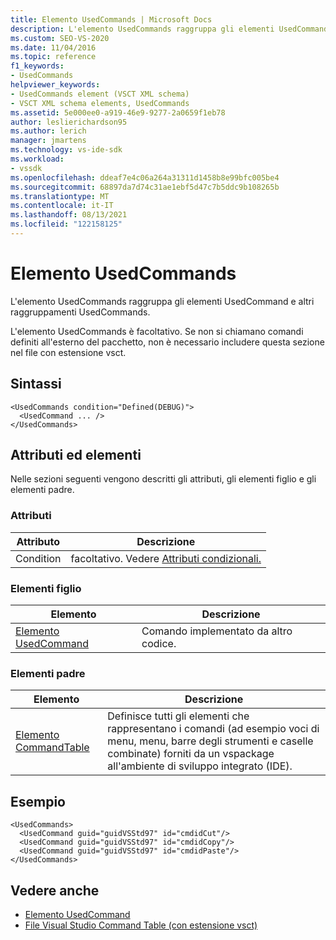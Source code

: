 ```yaml
---
title: Elemento UsedCommands | Microsoft Docs
description: L'elemento UsedCommands raggruppa gli elementi UsedCommand e altri raggruppamenti UsedCommands. L'elemento UsedCommands è facoltativo.
ms.custom: SEO-VS-2020
ms.date: 11/04/2016
ms.topic: reference
f1_keywords:
- UsedCommands
helpviewer_keywords:
- UsedCommands element (VSCT XML schema)
- VSCT XML schema elements, UsedCommands
ms.assetid: 5e000ee0-a919-46e9-9277-2a0659f1eb78
author: leslierichardson95
ms.author: lerich
manager: jmartens
ms.technology: vs-ide-sdk
ms.workload:
- vssdk
ms.openlocfilehash: ddeaf7e4c06a264a31311d1458b8e99bfc005be4
ms.sourcegitcommit: 68897da7d74c31ae1ebf5d47c7b5ddc9b108265b
ms.translationtype: MT
ms.contentlocale: it-IT
ms.lasthandoff: 08/13/2021
ms.locfileid: "122158125"
---
```

# <a name="usedcommands-element"></a>Elemento UsedCommands
L'elemento UsedCommands raggruppa gli elementi UsedCommand e altri raggruppamenti UsedCommands.

 L'elemento UsedCommands è facoltativo. Se non si chiamano comandi definiti all'esterno del pacchetto, non è necessario includere questa sezione nel file con estensione vsct.

## <a name="syntax"></a>Sintassi

```
<UsedCommands condition="Defined(DEBUG)">
  <UsedCommand ... />
</UsedCommands>
```

## <a name="attributes-and-elements"></a>Attributi ed elementi
 Nelle sezioni seguenti vengono descritti gli attributi, gli elementi figlio e gli elementi padre.

### <a name="attributes"></a>Attributi

|Attributo|Descrizione|
|---------------|-----------------|
|Condition|facoltativo. Vedere [Attributi condizionali.](../extensibility/vsct-xml-schema-conditional-attributes.md)|

### <a name="child-elements"></a>Elementi figlio

|Elemento|Descrizione|
|-------------|-----------------|
|[Elemento UsedCommand](../extensibility/usedcommand-element.md)|Comando implementato da altro codice.|

### <a name="parent-elements"></a>Elementi padre

|Elemento|Descrizione|
|-------------|-----------------|
|[Elemento CommandTable](../extensibility/commandtable-element.md)|Definisce tutti gli elementi che rappresentano i comandi (ad esempio voci di menu, menu, barre degli strumenti e caselle combinate) forniti da un vspackage all'ambiente di sviluppo integrato (IDE).|

## <a name="example"></a>Esempio

```
<UsedCommands>
  <UsedCommand guid="guidVSStd97" id="cmdidCut"/>
  <UsedCommand guid="guidVSStd97" id="cmdidCopy"/>
  <UsedCommand guid="guidVSStd97" id="cmdidPaste"/>
</UsedCommands>
```

## <a name="see-also"></a>Vedere anche
- [Elemento UsedCommand](../extensibility/usedcommand-element.md)
- [File Visual Studio Command Table (con estensione vsct)](../extensibility/internals/visual-studio-command-table-dot-vsct-files.md)
